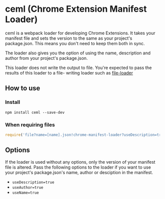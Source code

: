 # ceml (Chrome Extension Manifest Loader)

ceml is a webpack loader for developing Chrome Extensions.
It takes your manifest file and sets the version to the
same as your project's package.json. This means you don't 
need to keep them both in sync. 

The loader also gives you the option of using the name,
description and author from your project's package.json.

This loader does not write the output to file. You're 
expected to pass the results of this loader to a file-
writing loader such as [file-loader](https://www.npmjs.com/package/file-loader)

## How to use

### Install

```
npm install ceml --save-dev
```

### When requiring files
```js
require('file?name=[name].json!chrome-manifest-loader?useDescription=true&useAuthor=true!./src/manifest.json');
```

## Options

If the loader is used without any options, only the version
of your manifest file is altered. Pass the following options
to the loader if you want to use your project's package.json's
name, author or desciption in the manifest.

 - `useDescription=true`
 - `useAuthor=true`
 - `useName=true`
